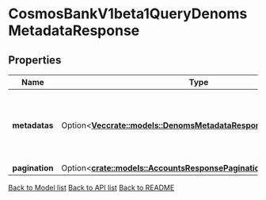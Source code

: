 # CosmosBankV1beta1QueryDenomsMetadataResponse

## Properties

| Name           | Type                                                                                                                   | Description                                                             | Notes      |
| -------------- | ---------------------------------------------------------------------------------------------------------------------- | ----------------------------------------------------------------------- | ---------- |
| **metadatas**  | Option<[**Vec<crate::models::DenomsMetadataResponseMetadatasInner>**](DenomsMetadata_response_metadatas_inner.md)> | metadata provides the client information for all the registered tokens. | [optional] |
| **pagination** | Option<[**crate::models::AccountsResponsePagination**](Accounts_response_pagination.md)>                           |                                                                         | [optional] |

[Back to Model list](../README.md#documentation-for-models) [Back to API list](../README.md#documentation-for-api-endpoints) [Back to README](../README.md)
